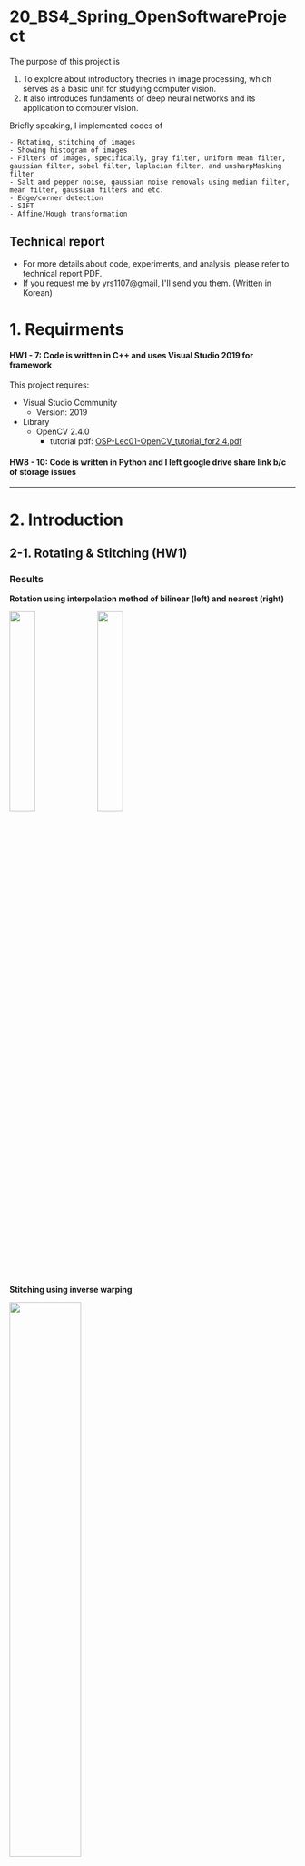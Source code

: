 # 20_BS4_Spring_OpenSoftwareProject
The purpose of this project is 
1. To explore about introductory theories in image processing, which serves as a basic unit for studying computer vision.
2. It also introduces fundaments of deep neural networks and its application to computer vision.

Briefly speaking, I implemented codes of 
~~~
- Rotating, stitching of images
- Showing histogram of images
- Filters of images, specifically, gray filter, uniform mean filter, gaussian filter, sobel filter, laplacian filter, and unsharpMasking filter
- Salt and pepper noise, gaussian noise removals using median filter, mean filter, gaussian filters and etc.
- Edge/corner detection
- SIFT
- Affine/Hough transformation
~~~
## Technical report
* For more details about code, experiments, and analysis, please refer to technical report PDF. <br/>
* If you request me by yrs1107@gmail, I'll send you them. (Written in Korean) 


# 1. Requirments
#### HW1 - 7: Code is written in C++ and uses Visual Studio 2019 for framework 
This project requires:
* Visual Studio Community
  * Version: 2019
* Library
  * OpenCV 2.4.0
    * tutorial pdf: [OSP-Lec01-OpenCV_tutorial_for2.4.pdf](https://github.com/haaappytoast/20_BS4_Spring_OpenSoftwareProject/files/9205452/OSP-Lec01-OpenCV_tutorial_for2.4.pdf)

#### HW8 - 10: Code is written in Python and I left google drive share link b/c of storage issues
----------

# 2. Introduction
## 2-1. Rotating & Stitching (HW1)

### Results

**Rotation using interpolation method of bilinear (left) and nearest (right)**

<image src = "https://user-images.githubusercontent.com/45995611/216963458-ca5ccdb5-7094-4187-92de-4b30a0fd5a2c.png" width="30%" height="30%"></left>
<image src = "https://user-images.githubusercontent.com/45995611/216963894-099785e7-5ff0-4ed2-8463-04d7ba38aad9.png" width="30%" height="30%"></right>

**Stitching using inverse warping**

<image src = "https://user-images.githubusercontent.com/45995611/216965144-7666dd3d-a0bd-4141-bbab-68ad10340dc8.png" width="50%" height="50%"></right>

> **ETC**
>* HW introduction: look at p.41 - 43 in pdf for more information : [Rotating.Stitching.pdf](https://github.com/haaappytoast/20_BS4_Spring_OpenSoftwareProject/files/9205467/Rotating.Stitching.pdf)
>* LECTURE NOTES
>  * [OSP-Lec00-Introduction.pdf](https://github.com/haaappytoast/20_BS4_Spring_OpenSoftwareProject/files/9205471/OSP-Lec00-Introduction.pdf)
>  * [OSP-Lec01-Fundamentals.pdf](https://github.com/haaappytoast/20_BS4_Spring_OpenSoftwareProject/files/9205472/OSP-Lec01-Fundamentals.pdf)
>  * [OSP-Lec02-Display.pdf](https://github.com/haaappytoast/20_BS4_Spring_OpenSoftwareProject/files/9205469/OSP-Lec02-Display.pdf)
>  * [OSP-Lec02-Display-Lab.pdf](https://github.com/haaappytoast/20_BS4_Spring_OpenSoftwareProject/files/9205468/OSP-Lec02-Display-Lab.pdf)

<br/><br/>


## 2-2. Histogram (HW2)

### Results

**Input image, grayscal image, and corresponding histograms**

<image src = "https://github.com/haaappytoast/20_BS4_Spring_OpenSoftwareProject/assets/45995611/ab99b045-e9b2-49b1-9ab1-9f937b89d95c" width="50%" height="50%"></left>

>**ETC**
>* HW introduction: look at p.34 - 44 in LECTURE NOTE pdf for more information
>* LECTURE NOTES
>  * [OSP-Lec03-Pixel.pdf](https://github.com/haaappytoast/20_BS4_Spring_OpenSoftwareProject/files/9205532/OSP-Lec03-Pixel.pdf)
  

  <br/><br/>

## 2-3. Filters (HW3)

### Results
**Mean Filter: according to filter size**

**Analysis**
* 그림 4 에서와 같이 uniform mean filter을 거친 그림은 사진이 흐릿해져 보인다. 이 이유를 살펴보자면, filter을 통해서, 주변 값들의 평균을 output 픽셀 값에 넣으니, 원래는 선명했던 edge부분들이 다 평균화되면서 모두 옆의 주변 값들과 값이 얼추 맞춰졌기 때문이다.
* 그림 5와 그림 6을 살펴보자. 둘 다, zero-paddle 기법을 사용한 mean filter을 거친 이후의 output이다. 다만, 그림 5는 9x9 filter를, 그림 6은 25x25 filter를 사용하였다. 더 큰 filter size를 사용한 그림 6이 더 많이 blur된
모습을 볼 수 있다. 이유는 더 많은 주변 값들로 평균을 취했기 때문에 더 넓은 범위에서 평균화가 되어서이다. <br\>
또한 주목할 점은, 그림 5와 그림 6의 boundary를 보면, 다른 기법을 취한 그림과 다르게 까맣다는 것을 확인 할수 있다. 그 이유는, zero-padding으로 image의 boundaries를 0으로 채워주었기 때문이다. 따라서 zero-paddle을 사용했을 때, 필터사이즈가 커짐에 따라, 이미지의 경계에서 0(검은색)이 되는 값들이 많아서 까만색 boundary를 형성한 것을 볼 수 있다.

<br/>

<image src = "https://github.com/haaappytoast/20_BS4_Spring_OpenSoftwareProject/assets/45995611/abf89ac7-3ab7-4e54-80e1-0ff8dea0a1de" width="50%" height="50%"></left>

**Gaussian Filter: according to filter size**<br/><br/>
**Analysis** <br/>
* 그림 12의 오른쪽 그림과 그림 13을 보자. 각각 Gaussian filter(3x3, sigma = 1)을 거친 결과와 Gaussian filter (11x11, sigma = 1)을 거친 결과이다. <br/>
둘 다 sigma = 1 로 적용하였기 때문에 픽셀의 값은 중간에서 가장 높게 나타나며 sigma가 큰 경우보다 주변 값의 영향을 다소 적게 받는다. 따라서 smoothing 효과가 매우 자연스럽게 적용되었다. 그림 12보다 그림 13에서 필터사이즈가 컸으므로 아주 조금 더 smoothing 효과가 더 나타난 것을 확인할 수 있다. <br/>
그림 14을 보자. sigma = 5로 filter을 적용하였기 때문에, 그림 13의 같은 크기의 필터 사이즈((11x11, sigma = 1)를 가진 필터로 적용했을 때보다 더 많이 smoothing 효과가 나타났음을 확인할 수 있었다.

 <br/>
 
<image src = "https://github.com/haaappytoast/20_BS4_Spring_OpenSoftwareProject/assets/45995611/b9c5aff5-727f-4526-811f-966bec32db12" width="50%" height="50%"></left>


**Sobel Filter: grayscale and RGB image**

<image src = "https://github.com/haaappytoast/20_BS4_Spring_OpenSoftwareProject/assets/45995611/72570ac6-4f4e-4d6b-83bd-6bf5ed844f01" width="50%" height="50%"></left>

>**ETC**
>* HW introduction: look at p.34 - 38 in LECTURE NOTE pdf for more information
>* LECTURE NOTES
>  * [OSP-Lec04-Region.pdf](https://github.com/haaappytoast/20_BS4_Spring_OpenSoftwareProject/files/9205566/OSP-Lec04-Region.pdf)


<br/><br/>

## 2-4. Noise Removal & Segmentation (HW4)
* Segmentation 프로그램 사용결과: [Mean shift segmentation(프로그램 사용결과).pdf](https://github.com/haaappytoast/20_BS4_Spring_OpenSoftwareProject/files/9205593/Mean.shift.segmentation.pdf)
<br/>
### Results

**Salt and Pepper Noise Removal: using Mean Filter**

**Analysis** <br/>
그림 9, 10을 보자. 그림 10은 그림 9의 median filter을 거친 후 모습이다. 그림 9( noise : 20 % )는 앞선 그림 4( noise : 10% )보다 salt and pepper noise의 비율이 2배 높다. 따라서, 그림 10에서 볼 수 있듯이, median filter가 중간 중간에 죽여주지 못한 noise들이 다소 존재함을 볼 수 있다. <br/> <br/>
<image src = "https://github.com/haaappytoast/20_BS4_Spring_OpenSoftwareProject/assets/45995611/ebb46495-acae-45b0-8e2b-412df1fb92b5" width="70%" height="70%"></left>

### Results

**Gaussian Noise Removal: using Gaussian Filter**<br/>
**Analysis** <br/>
그림 4는 Gaussian Noise가 추가된 그림이다. Salt and pepper noise가 추가된 그림보다 잔잔하게 noise가 깔렸다는 것을 확인할 수 있다. 그 이유는 salt and pepper noise는 극단적인 값인 0 또는 255만 가졌다면 Gaussian Noise는 Gaussian Distribution을 따르기 때문이다. <br/>
그림 5를 확인해보자. noise가 없어졌음을 확인할 수 있다. 하지만, Gaussian Filter은 Low pass Filter이기 때문에 edge부분들이 많이 소실되어 흐릿해졌음을 볼 수 있다. <br/> <br/>
<image src = "https://github.com/haaappytoast/20_BS4_Spring_OpenSoftwareProject/assets/45995611/66685efc-bc8c-4d87-80fe-72663deb6bcc" width="40%" height="40%"></left> <br/>


>**ETC**
>* HW introduction
>  * look at p.27-31 in LECTURE NOTE [OSP-Lec05] pdf for more information (Noise Removal)
>  * look at p.51-53 in LECTURE NOTE [OSP-Lec06] pdf for more information (Segmentation)

>* LECTURE NOTES
>  * [OSP-Lec05-Restoration.pdf](https://github.com/haaappytoast/20_BS4_Spring_OpenSoftwareProject/files/9205600/OSP-Lec05-Restoration.pdf)
>  * [OSP-Lec06-Segmentation.pdf](https://github.com/haaappytoast/20_BS4_Spring_OpenSoftwareProject/files/9205603/OSP-Lec06-Segmentation.pdf)


## 2-5. Edge/Corner Detection (HW5)

### Results

**Noise가 섞인 이미지를 Gaussian Filter를 적용한 후, Laplacian filter 적용**

**Analysis**
* Gaussian filter의 sigma를 높여주었을 때의 효과에 대해 살펴보았다. sigma가 커졌다는 것은 옆 주변의 pixel 값들을 많이 죽이지 않는다는 뜻이다( blurring이 덜 됨) 따라서 그림4와 마찬가지로
짜잘짜잘한 노이즈들이 남아서 edge로 detect된 것을 확인할 수 있었다. (빨간색 동그라미 친 곳)

<image src = "https://github.com/haaappytoast/20_BS4_Spring_OpenSoftwareProject/assets/45995611/412e6c7e-9dc2-4e5a-8028-8c0e6b17ea2b" width="100%" height="100%"></left>


>**ETC**
>* HW introduction: look at p.40-42 in LECTURE NOTE pdf for more information
>* LECTURE NOTES
>  * [OSP-Lec07-Edge_Corner.pdf](https://github.com/haaappytoast/20_BS4_Spring_OpenSoftwareProject/files/9205629/OSP-Lec07-Edge_Corner.pdf)

## 2-6. HW6 - SIFT (HW6)
### Results

**Input images, I1 and I2 (left) and keypoint matching results (right)**

<image src = "https://github.com/haaappytoast/20_BS4_Spring_OpenSoftwareProject/assets/45995611/7e7e15a3-70b2-4252-a2c4-ce37119bc908" width="100%" height="100%"></left>

>* HW introduction: look at p.27-28 in LECTURE NOTE pdf for more information
>* LECTURE NOTES
>  * [OSP-Lec08-Descriptor.pdf](https://github.com/haaappytoast/20_BS4_Spring_OpenSoftwareProject/files/9205649/OSP-Lec08-Descriptor.pdf)

**keypoint matching results with different threshold of ratio**

<image src = "https://github.com/haaappytoast/20_BS4_Spring_OpenSoftwareProject/assets/45995611/0afdbaed-204f-4e46-9647-efec17bb8d5d" width="50%" height="50%"></left>


<br/><br/>

## 2-7. HW7 - Affine/Hough Transformation


### Results
**Application: Stitching: SIFT + Affine Tranform**

**Analysis** <br\>
* RANSAC을 적용하여 affine transformation을 한 결과, threshold를 해주기 때문에, inlier가 SIFT descriptor에서 얻은 keypoints의 개수보다 작다. 즉 affine transform T를 구할 때
사용하는 점의 개수가 훨씬 적다는 것이다. RANSAC은 SIFT에서 keypoints들을 찾을 때 제거하지 못한 outlier들을 효과적으로 제거할 수 있는 방법이다. <br/>
하지만, 필자가 RANSAC을 적용해보았을 때에는 오히려 RANSAC을 적용하지 않은 그림보다 RANSAC을 적용한 그림 3,4에서 좀 더 흔들림을 볼 수 있었다. 필자가 이에 대해서 생각해보았을 때는 이미 SIFT에서 ratio-thresholding과 cross-checking을 하면서 많은 outlier들이 제거되었기 때문이라고 생각을 하였다.
<image src = "https://github.com/haaappytoast/20_BS4_Spring_OpenSoftwareProject/assets/45995611/c25a5760-a1e0-4e79-89b2-a84b22656b4b" width="100%" height="100%"></left>

<br/><br/>

**Hough Transformation using HoughlinesP function in OpenCV**

**Analysis** <br\>
오른쪽 그림이 왼쪽 그림보다 accumulator에 나오는 수에 대해 threshold를 더 크게 잡았을 때이다. 이에 따라서, strict하게 line을 검출하였기 때문에 그림 1보다 더 적은 line이 검출되었음을 알 수 있다.
<image src = "https://github.com/haaappytoast/20_BS4_Spring_OpenSoftwareProject/assets/45995611/68dc866d-0622-44e6-951c-77c34e0234eb" width="80%" height="80%"></left>


> **ETC**
> * HW introduction: look at p.28-31 in LECTURE NOTE pdf for more information
>* LECTURE NOTES
>  * [OSP-Lec09-Fitting.pdf](https://github.com/haaappytoast/20_BS4_Spring_OpenSoftwareProject/files/9205674/OSP-Lec09-Fitting.pdf)


----------
<br/><br/>

## 2-8. HW8 - Multi Layer Perceptron

### [Source Code Google Drive Link] 
* Since files are too large to upload in github, I will share google drive link if you request

  
> **ETC**
>* HW introduction: look at LECTURE NOTE [OSP-Lec12-Backpropagation_MLP_practice.pdf] pdf for more information (especially p.14~16)
>* LECTURE NOTES
>  * [OSP-Lec11-Loss function.pdf](https://github.com/haaappytoast/20_BS4_Spring_OpenSoftwareProject/files/9205718/OSP-Lec11-Loss.function.pdf)
>  * [OSP-Lec10-Deep learning_Intro.pdf](https://github.com/haaappytoast/20_BS4_Spring_OpenSoftwareProject/files/9205716/OSP-Lec10-Deep.learning_Intro.pdf)
>  * [OSP-Lec12-Backpropagation_MLP.pdf](https://github.com/haaappytoast/20_BS4_Spring_OpenSoftwareProject/files/9205717/OSP-Lec12-Backpropagation_MLP.pdf)
>  * [OSP-Lec12-Backpropagation_MLP_practice.pdf](https://github.com/haaappytoast/20_BS4_Spring_OpenSoftwareProject/files/9205715/OSP-Lec12-Backpropagation_MLP_practice.pdf)


## 2-9. HW9 - CNN

### [Source Code Google Drive Link] 
* Since files are too large to upload in github, I will share google drive link if you request

> **ETC**
>* HW introduction: look at LECTURE NOTE [OSP-Lec14-CNN architecture-practice-v2.pdf] pdf for more information (especially p.22~31)
>* LECTURE NOTES
>  * [OSP-Lec13-CNN.pdf](https://github.com/haaappytoast/20_BS4_Spring_OpenSoftwareProject/files/9205744/OSP-Lec13-CNN.pdf)
>  * [OSP-Lec14-CNN architecture.pdf](https://github.com/haaappytoast/20_BS4_Spring_OpenSoftwareProject/files/9205742/OSP-Lec14-CNN.architecture.pdf)
>  * [OSP-Lec14-CNN architecture-practice-v2.pdf](https://github.com/haaappytoast/20_BS4_Spring_OpenSoftwareProject/files/9205743/OSP-Lec14-CNN.architecture-practice-v2.pdf)

## 2-10. HW10 - Encoder & Decoder

### [Source Code Google Drive Link] 
* Since files are too large to upload in github, I will share google drive link if you request


> **ETC**
>* HW introduction: look at LECTURE NOTE [OSP-Lec15-Encoder_Decoder-practice-v2.pdf] pdf for more information (especially p.5~11)
>* LECTURE NOTES
>  * [OSP-More on deep learning.pdf](https://github.com/haaappytoast/20_BS4_Spring_OpenSoftwareProject/files/9205855/OSP-More.on.deep.learning.pdf)
>  * [OSP-Lec15-Encoder_Decoder.pdf](https://github.com/haaappytoast/20_BS4_Spring_OpenSoftwareProject/files/9205856/OSP-Lec15-Encoder_Decoder.pdf)
>  * [OSP-Lec15-Encoder_Decoder-practice-v2.pdf](https://github.com/haaappytoast/20_BS4_Spring_OpenSoftwareProject/files/9205865/OSP-Lec15-Encoder_Decoder-practice-v2.pdf)


